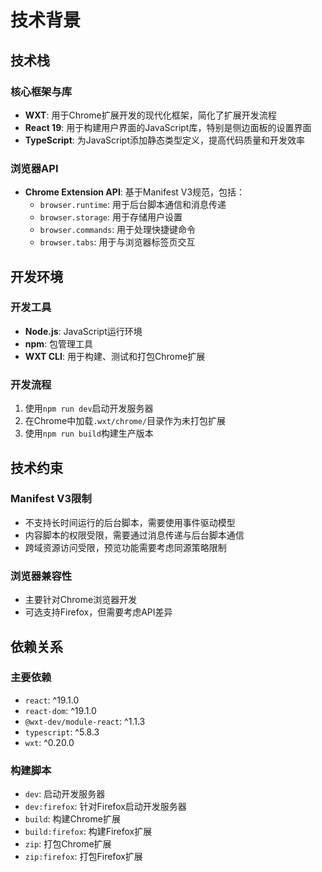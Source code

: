 # 技术背景

## 技术栈

### 核心框架与库
- **WXT**: 用于Chrome扩展开发的现代化框架，简化了扩展开发流程
- **React 19**: 用于构建用户界面的JavaScript库，特别是侧边面板的设置界面
- **TypeScript**: 为JavaScript添加静态类型定义，提高代码质量和开发效率

### 浏览器API
- **Chrome Extension API**: 基于Manifest V3规范，包括：
  - `browser.runtime`: 用于后台脚本通信和消息传递
  - `browser.storage`: 用于存储用户设置
  - `browser.commands`: 用于处理快捷键命令
  - `browser.tabs`: 用于与浏览器标签页交互

## 开发环境

### 开发工具
- **Node.js**: JavaScript运行环境
- **npm**: 包管理工具
- **WXT CLI**: 用于构建、测试和打包Chrome扩展

### 开发流程
1. 使用`npm run dev`启动开发服务器
2. 在Chrome中加载`.wxt/chrome/`目录作为未打包扩展
3. 使用`npm run build`构建生产版本

## 技术约束

### Manifest V3限制
- 不支持长时间运行的后台脚本，需要使用事件驱动模型
- 内容脚本的权限受限，需要通过消息传递与后台脚本通信
- 跨域资源访问受限，预览功能需要考虑同源策略限制

### 浏览器兼容性
- 主要针对Chrome浏览器开发
- 可选支持Firefox，但需要考虑API差异

## 依赖关系

### 主要依赖
- `react`: ^19.1.0
- `react-dom`: ^19.1.0
- `@wxt-dev/module-react`: ^1.1.3
- `typescript`: ^5.8.3
- `wxt`: ^0.20.0

### 构建脚本
- `dev`: 启动开发服务器
- `dev:firefox`: 针对Firefox启动开发服务器
- `build`: 构建Chrome扩展
- `build:firefox`: 构建Firefox扩展
- `zip`: 打包Chrome扩展
- `zip:firefox`: 打包Firefox扩展